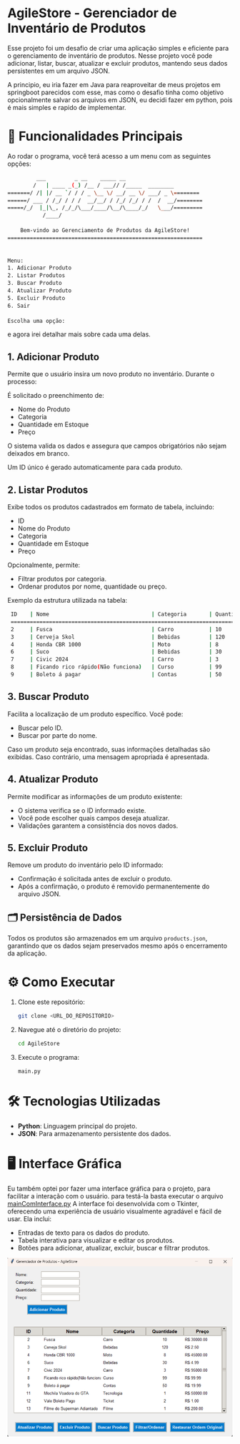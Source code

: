 
# AgileStore - Gerenciador de Inventário de Produtos

Esse projeto foi um desafio de criar uma aplicação simples e eficiente para o gerenciamento de inventário de produtos. Nesse projeto você pode adicionar, listar, buscar, atualizar e excluir produtos, mantendo seus dados persistentes em um arquivo JSON.

A principio, eu iria fazer em Java para reaproveitar de meus projetos em springboot parecidos com esse, mas como o desafio tinha como objetivo opcionalmente salvar os arquivos em JSON, eu decidi fazer em python, pois é mais simples e rapido de implementar.

# 🚀 Funcionalidades Principais

Ao rodar o programa, você terá acesso a um menu com as seguintes opções:

```bash
         ___         _ __    _____ __
        /   | ____ _(_) /__ / ___// /_____  ________ 
=======/ /| |/ __ `/ / / _ \__ \/ __/ __ \/ ___/ _ \========
======/ ___ / /_/ / / /  __/__/ / /_/ /_/ / /  /  __/========
=====/_/  |_|\_, /_/_/\___/____/\__/\____/_/   \___/=========  
           /____/

    Bem-vindo ao Gerenciamento de Produtos da AgileStore!
=============================================================


Menu:
1. Adicionar Produto
2. Listar Produtos
3. Buscar Produto
4. Atualizar Produto
5. Excluir Produto
6. Sair

Escolha uma opção: 
```

e agora irei detalhar mais sobre cada uma delas.

## 1. Adicionar Produto

Permite que o usuário insira um novo produto no inventário. Durante o processo:

É solicitado o preenchimento de:

* Nome do Produto
* Categoria
* Quantidade em Estoque
* Preço

O sistema valida os dados e assegura que campos obrigatórios não sejam deixados em branco.

Um ID único é gerado automaticamente para cada produto.

## 2. Listar Produtos

Exibe todos os produtos cadastrados em formato de tabela, incluindo:

* ID
* Nome do Produto
* Categoria
* Quantidade em Estoque
* Preço

Opcionalmente, permite:

* Filtrar produtos por categoria.
* Ordenar produtos por nome, quantidade ou preço.

Exemplo da estrutura utilizada na tabela:

   ```bash
    ID    | Nome                                | Categoria       | Quantidade | Preço
    =====================================================================================
    2     | Fusca                               | Carro           | 10         | 30000.00
    3     | Cerveja Skol                        | Bebidas         | 120        | 2.50
    4     | Honda CBR 1000                      | Moto            | 8          | 45000.00
    6     | Suco                                | Bebidas         | 30         | 4.99
    7     | Civic 2024                          | Carro           | 3          | 95000.00
    8     | Ficando rico rápido(Não funciona)   | Curso           | 99         | 99.99
    9     | Boleto á pagar                      | Contas          | 50         | 19.99
   ```

## 3. Buscar Produto

Facilita a localização de um produto específico. Você pode:

* Buscar pelo ID.
* Buscar por parte do nome.

Caso um produto seja encontrado, suas informações detalhadas são exibidas. Caso contrário, uma mensagem apropriada é apresentada.

## 4. Atualizar Produto

Permite modificar as informações de um produto existente:

* O sistema verifica se o ID informado existe.
* Você pode escolher quais campos deseja atualizar.
* Validações garantem a consistência dos novos dados.

## 5. Excluir Produto

Remove um produto do inventário pelo ID informado:

* Confirmação é solicitada antes de excluir o produto.
* Após a confirmação, o produto é removido permanentemente do arquivo JSON.

## 🗂 Persistência de Dados

Todos os produtos são armazenados em um arquivo `products.json`, garantindo que os dados sejam preservados mesmo após o encerramento da aplicação.

# ⚙️ Como Executar

1. Clone este repositório:

   ```bash
   git clone <URL_DO_REPOSITORIO>
   ```

2. Navegue até o diretório do projeto:

   ```bash
   cd AgileStore
   ```

3. Execute o programa:

   ```bash
   main.py
   ```

# 🛠 Tecnologias Utilizadas

* **Python**: Linguagem principal do projeto.
* **JSON**: Para armazenamento persistente dos dados.

# 🖥 Interface Gráfica

Eu também optei por fazer uma interface gráfica para o projeto, para facilitar a interação com o usuário.
para testá-la basta executar o arquivo [mainComInterface.py](./mainComInterface.py)
A interface foi desenvolvida com o Tkinter, oferecendo uma experiência de usuário visualmente agradável e fácil de usar. Ela inclui:

* Entradas de texto para os dados do produto.
* Tabela interativa para visualizar e editar os produtos.
* Botões para adicionar, atualizar, excluir, buscar e filtrar produtos.

![Tela da Interface Gráfica](./img/TelaInterface.png)
